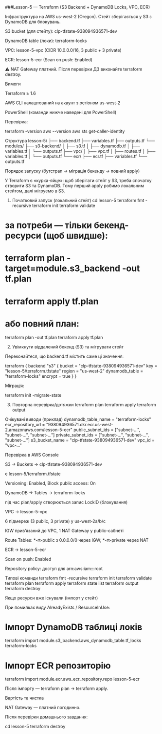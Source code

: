 ###Lesson-5 — Terraform (S3 Backend + DynamoDB Locks, VPC, ECR)

Інфраструктура на AWS us-west-2 (Oregon).
Стейт зберігається у S3 з DynamoDB для блокувань.

S3 bucket (для стейту): clp-tfstate-938094936571-dev

DynamoDB table (локи): terraform-locks

VPC: lesson-5-vpc (CIDR 10.0.0.0/16, 3 public + 3 private)

ECR: lesson-5-ecr (Scan on push: Enabled)

⚠️ NAT Gateway платний. Після перевірки ДЗ виконайте terraform destroy.

Вимоги

Terraform ≥ 1.6

AWS CLI налаштований на акаунт з регіоном us-west-2

PowerShell (команди нижче наведені для PowerShell)

Перевірка:

terraform -version
aws --version
aws sts get-caller-identity

Структура
lesson-5/
├── backend.tf
├── variables.tf
├── outputs.tf
└── modules/
    ├── s3-backend/
    │   ├── s3.tf
    │   ├── dynamodb.tf
    │   ├── variables.tf
    │   └── outputs.tf
    ├── vpc/
    │   ├── vpc.tf
    │   ├── routes.tf
    │   ├── variables.tf
    │   └── outputs.tf
    └── ecr/
        ├── ecr.tf
        ├── variables.tf
        └── outputs.tf

Порядок запуску (бутстрап → міграція бекенду → повний apply)

У Terraform є «курка-яйце»: щоб зберігати стейт у S3, треба спочатку створити S3 та DynamoDB. Тому перший apply робимо локальним стейтом, далі мігруємо в S3.

1) Початковий запуск (локальний стейт)
cd lesson-5
terraform fmt -recursive
terraform init
terraform validate
# за потреби — тільки бекенд-ресурси (щоб швидше):
# terraform plan -target=module.s3_backend -out tf.plan
# terraform apply tf.plan
# або повний план:
terraform plan -out tf.plan
terraform apply tf.plan

2) Увімкнути віддалений бекенд (S3) та мігрувати стейт

Переконайтеся, що backend.tf містить саме ці значення:

terraform {
  backend "s3" {
    bucket         = "clp-tfstate-938094936571-dev"
    key            = "lesson-5/terraform.tfstate"
    region         = "us-west-2"
    dynamodb_table = "terraform-locks"
    encrypt        = true
  }
}


Міграція:

terraform init -migrate-state

3) Повторна перевірка/дотяжки
terraform plan
terraform apply
terraform output

Очікувані виводи (приклад)
dynamodb_table_name = "terraform-locks"
ecr_repository_url  = "938094936571.dkr.ecr.us-west-2.amazonaws.com/lesson-5-ecr"
public_subnet_ids   = ["subnet-…", "subnet-…", "subnet-…"]
private_subnet_ids  = ["subnet-…", "subnet-…", "subnet-…"]
s3_bucket_name      = "clp-tfstate-938094936571-dev"
vpc_id              = "vpc-…"

Перевірка в AWS Console

S3 → Buckets → clp-tfstate-938094936571-dev

є lesson-5/terraform.tfstate

Versioning: Enabled, Block public access: On

DynamoDB → Tables → terraform-locks

під час plan/apply створюється запис LockID (блокування)

VPC → lesson-5-vpc

6 підмереж (3 public, 3 private) у us-west-2a/b/c

IGW прив’язаний до VPC, 1 NAT Gateway у public-сабнеті

Route Tables: *-rt-public з 0.0.0.0/0 через IGW; *-rt-private через NAT

ECR → lesson-5-ecr

Scan on push: Enabled

Repository policy: доступ для arn:aws:iam::<account-id>:root

Типові команди
terraform fmt -recursive
terraform init
terraform validate
terraform plan
terraform apply
terraform state list
terraform output
terraform destroy

Якщо ресурси вже існували (імпорт у стейт)

При помилках виду AlreadyExists / ResourceInUse:

# Імпорт DynamoDB таблиці локів
terraform import module.s3_backend.aws_dynamodb_table.tf_locks terraform-locks

# Імпорт ECR репозиторію
terraform import module.ecr.aws_ecr_repository.repo lesson-5-ecr


Після імпорту — terraform plan → terraform apply.

Вартість та чистка

NAT Gateway — платний погодинно.

Після перевірки домашнього завдання:

cd lesson-5
terraform destroy